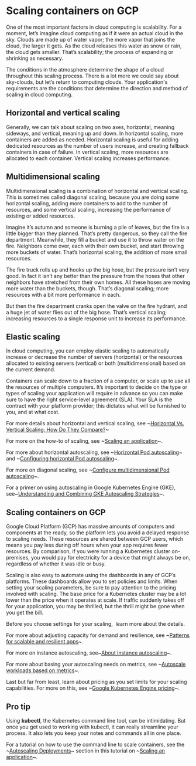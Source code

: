 # Scaling containers on GCP

One of the most important factors in cloud computing is scalability. For a moment, let’s imagine cloud computing as if it were an actual cloud in the sky. Clouds are made up of water vapor; the more vapor that joins the cloud, the larger it gets. As the cloud releases this water as snow or rain, the cloud gets smaller. That’s scalability; the process of expanding or shrinking as necessary.

The conditions in the atmosphere determine the shape of a cloud throughout this scaling process. There is a lot more we could say about sky-clouds, but let’s return to computing clouds. Your application's requirements are the conditions that determine the direction and method of scaling in cloud computing. 

## Horizontal and vertical scaling

Generally, we can talk about scaling on two axes, horizontal, meaning sideways, and vertical, meaning up and down. In horizontal scaling, more containers are added as needed. Horizontal scaling is useful for adding dedicated resources as the number of users increase, and creating fallback containers in case of failure. In vertical scaling, more resources are allocated to each container. Vertical scaling increases performance. 

## Multidimensional scaling

Multidimensional scaling is a combination of horizontal and vertical scaling. This is sometimes called diagonal scaling, because you are doing some horizontal scaling, adding more containers to add to the number of resources, and some vertical scaling, increasing the performance of existing or added resources. 

Imagine it’s autumn and someone is burning a pile of leaves, but the fire is a little bigger than they planned. That’s pretty dangerous, so they call the fire department. Meanwhile, they fill a bucket and use it to throw water on the fire. Neighbors come over, each with their own bucket, and start throwing more buckets of water. That’s horizontal scaling, the addition of more small resources. 

The fire truck rolls up and hooks up the big hose, but the pressure isn’t very good. In fact it isn’t any better than the pressure from the hoses that other neighbors have stretched from their own homes. All these hoses are moving more water than the buckets, though. That’s diagonal scaling; more resources with a bit more performance in each. 

But then the fire department cranks open the valve on the fire hydrant, and a huge jet of water flies out of the big hose. That’s vertical scaling; increasing resources to a single response unit to increase its performance. 

## Elastic scaling

In cloud computing, you can employ elastic scaling to automatically increase or decrease the number of servers (horizontal) or the resources allocated to existing servers (vertical) or both (multidimensional) based on the current demand. 

Containers can scale down to a fraction of a computer, or scale up to use all the resources of multiple computers. It’s important to decide on the type or types of scaling your application will require in advance so you can make sure to have the right service-level agreement (SLA). Your SLA is the contract with your platform provider; this dictates what will be furnished to you, and at what cost. 

For more details about horizontal and vertical scaling, see ~[Horizontal Vs. Vertical Scaling: How Do They Compare?](https://www.cloudzero.com/blog/horizontal-vs-vertical-scaling)~

For more on the how-to of scaling, see ~[Scaling an application](https://cloud.google.com/kubernetes-engine/docs/how-to/scaling-apps)~. 

For more about horizontal autoscaling, see ~[Horizontal Pod autoscaling](https://cloud.google.com/kubernetes-engine/docs/concepts/horizontalpodautoscaler)~ and ~[Configuring horizontal Pod autoscaling](https://cloud.google.com/kubernetes-engine/docs/how-to/horizontal-pod-autoscaling)~. 

For more on diagonal scaling, see ~[Configure multidimensional Pod autoscaling](https://cloud.google.com/kubernetes-engine/docs/how-to/multidimensional-pod-autoscaling)~.

For a primer on using autoscaling in Google Kubernetes Engine (GKE), see~[Understanding and Combining GKE Autoscaling Strategies](https://www.cloudskillsboost.google/focuses/15636?parent=catalog)~.

## Scaling containers on GCP
Google Cloud Platform (GCP) has massive amounts of computers and components at the ready, so the platform lets you avoid a delayed response to scaling needs. These resources are shared between GCP users, which means you pay less during off hours when your app requires fewer resources. By comparison, if you were running a Kubernetes cluster on-premises, you would pay for electricity for a device that might always be on, regardless of whether it was idle or busy. 

Scaling is also easy to automate using the dashboards in any of GCP’s platforms. These dashboards allow you to set policies and limits. When setting your scaling parameters, be sure to pay attention to the pricing involved with scaling. The base price for a Kubernetes cluster may be a lot lower than the price when it operates at scale. If traffic suddenly takes off for your application, you may be thrilled, but the thrill might be gone when you get the bill. 

Before you choose settings for your scaling,  learn more about the details. 

For more about adjusting capacity for demand and resilience, see ~[Patterns for scalable and resilient apps](https://cloud.google.com/architecture/scalable-and-resilient-apps)~.

For more on instance autoscaling, see~[About instance autoscaling](https://cloud.google.com/run/docs/about-instance-autoscaling)~.

For more about basing your autoscaling needs on metrics, see ~[Autoscale workloads based on metrics](https://cloud.google.com/kubernetes-engine/docs/concepts/custom-and-external-metrics)~.

Last but far from least, learn about pricing as you set limits for your scaling capabilities. For more on this, see ~[Google Kubernetes Engine pricing](https://cloud.google.com/kubernetes-engine/pricing)~. 

## Pro tip
Using **kubectl**, the Kubernetes command line tool, can be intimidating. But once you get used to working with kubectl, it can really streamline your process. It also lets you keep your notes and commands all in one place. 

For a tutorial on how to use the command line to scale containers, see the ~[Autoscaling Deployments](https://cloud.google.com/kubernetes-engine/docs/how-to/scaling-apps#autoscaling-deployments)~ section in this tutorial on ~[Scaling an application](https://cloud.google.com/kubernetes-engine/docs/how-to/scaling-apps)~.  
